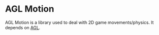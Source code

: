 # AGL Motion

AGL Motion is a library used to deal with 2D game movements/physics. It depends
on [AGL](http://github.com/yurids/agl).
